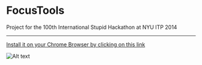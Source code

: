 FocusTools
==========

Project for the 100th International Stupid Hackathon at NYU ITP 2014
 - - - -

[Install it on your Chrome Browser by clicking on this link](https://chrome.google.com/webstore/detail/focus-tools/jfokpamepfdamfdaechaigpbicidpooa)

![Alt text](https://i.imgur.com/3Y8Uhnn.jpg)